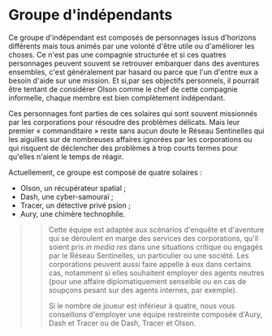 # Groupe d'indépendants

Ce groupe d'indépendant est composés de personnages issus d'horizons différents mais tous animés par une volonté d'être utile ou d'améliorer les choses. Ce n'est pas une compagnie structurée et si ces quatres personnages peuvent souvent se retrouver embarquer dans des aventures ensembles, c'est généralement par hasard ou parce que l'un d'entre eux a besoin d'aide sur une mission. Et si,par ses objectifs personnels, il pourrait être tentant de considérer Olson comme le chef de cette compagnie informelle, chaque membre est bien complètement indépendant.

Ces personnages font parties de ces solaires qui sont souvent missionnés par les corporations pour résoudre des problèmes délicats. Mais leur premier « commanditaire » reste sans aucun doute le Réseau Sentinelles qui les aiguilles sur de nombreuses affaires ignorées par les corporations ou qui risquent de déclencher des problèmes à trop courts termes pour qu'elles n'aient le temps de réagir.

Actuellement, ce groupe est composé de quatre solaires :
* Olson, un récupérateur spatial ;
* Dash, une cyber-samouraï ;
* Tracer, un détective privé psion ;
* Aury, une chimère technophile.

>> Cette équipe est adaptée aux scénarios d'enquête et d'aventure qui se déroulent en marge des services des corporations, qu'il soient pris *in media res* dans une situations critique ou engagés par le Réseau Sentinelles, un particulier ou une société. Les corporations peuvent aussi faire appelle à eux dans certains cas, notamment si elles souhaitent employer des agents neutres (pour une affaire diplomatiquement senseible ou en cas de soupçons pesant sur des agents internes, par exemple).
>> 
>> Si le nombre de joueur est inférieur à quatre, nous vous conseillons d'employer une équipe restreinte composée d'Aury, Dash et Tracer ou de Dash, Tracer et Olson.
